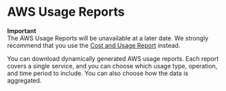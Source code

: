# AWS Usage Reports<a name="view-usage-reports"></a>

**Important**  
The AWS Usage Reports will be unavailable at a later date\. We strongly recommend that you use the [Cost and Usage Report](billing-reports-costusage.md) instead\.

You can download dynamically generated AWS usage reports\. Each report covers a single service, and you can choose which usage type, operation, and time period to include\. You can also choose how the data is aggregated\.